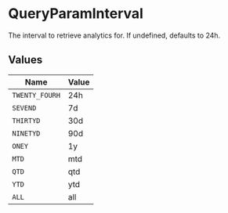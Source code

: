 # QueryParamInterval

The interval to retrieve analytics for. If undefined, defaults to 24h.


## Values

| Name           | Value          |
| -------------- | -------------- |
| `TWENTY_FOURH` | 24h            |
| `SEVEND`       | 7d             |
| `THIRTYD`      | 30d            |
| `NINETYD`      | 90d            |
| `ONEY`         | 1y             |
| `MTD`          | mtd            |
| `QTD`          | qtd            |
| `YTD`          | ytd            |
| `ALL`          | all            |